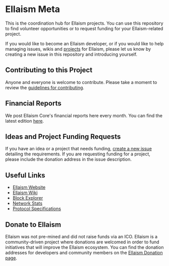 # Ellaism Meta

This is the coordination hub for Ellaism projects. You can use this repository to find volunteer opportunities or to request funding for your Ellaism-related project.

If you would like to become an Ellaism developer, or if you would like to help managing issues, wikis and [projects](https://github.com/ellaism/meta/projects) for Ellaism, please let us know by creating a new issue in this repository and introducing yourself.

## Contributing to this Project

Anyone and everyone is welcome to contribute. Please take a moment to review the [guidelines for contributing](github.md).

## Financial Reports

We post Ellaism Core's financial reports here every month. You can find the latest edition [here](./finance/2018-07.md).

## Ideas and Project Funding Requests

If you have an idea or a project that needs funding, [create a new issue](https://github.com/ellaism/meta/issues/new) detailing the requirements. If you are requesting funding for a project, please include the donation address in the issue description.

## Useful Links

 - [Ellaism Website](https://ellaism.org/)
 - [Ellaism Wiki](https://wiki.ellaism.org/)
 - [Block Explorer](https://explorer.ellaism.org/)
 - [Network Stats](https://stats.ellaism.org/)
 - [Protocol Specifications](https://github.com/ellaism/specs)

## Donate to Ellaism

Ellaism was not pre-mined and did not raise funds via an ICO. Ellaism is a community-driven project where donations are welcomed in order to fund initiatives that will improve the Ellaism ecosystem. You can find the donation addresses for developers and community members on the [Ellaism Donation page](https://ellaism.org/donate/).
